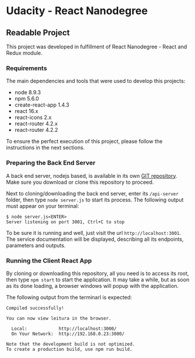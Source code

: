 # Udacity - React Nanodegree

## Readable Project

This project was developed in fulfillment of React Nanodegree - React and Redux module.

### Requirements

The main dependencies and tools that were used to develop this projects:

- node 8.9.3
- npm 5.6.0
- create-react-app 1.4.3
- react 16.x
- react-icons 2.x
- react-router 4.2.x
- react-router 4.2.2

To ensure the perfect execution of this project, please follow the instructions in the next sections.

### Preparing the Back End Server

A back end server, nodejs based, is available in its own [GIT repository](https://github.com/udacity/reactnd-project-readable-starter). Make sure you download or clone this repository to proceed.

Next to cloning/downloading the back end server, enter its `/api-server` folder, then type `node server.js` to start its process. The following output must appear on your terminal:

```
$ node server.js<ENTER>
Server listening on port 3001, Ctrl+C to stop
```

To be sure it is running and well, just visit the url `http://localhost:3001`. The service documentation will be displayed, describing all its endpoints, parameters and outputs.

### Running the Client React App

By cloning or downloading this repository, all you need is to access its root, then type `npm start` to start the application. It may take a while, but as soon as its done loading, a browser windows will popup with the application.

The following output from the terminarl is expected:

```
Compiled successfully!

You can now view leitura in the browser.

  Local:            http://localhost:3000/
  On Your Network:  http://192.168.0.23:3000/

Note that the development build is not optimized.
To create a production build, use npm run build.
```

